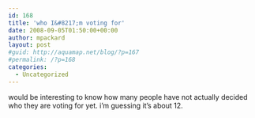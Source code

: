 ```yaml
---
id: 168
title: 'who I&#8217;m voting for'
date: 2008-09-05T01:50:00+00:00
author: mpackard
layout: post
#guid: http://aquamap.net/blog/?p=167
#permalink: /?p=168
categories:
  - Uncategorized
---
```

would be interesting to know how many people have not actually decided who they are voting for yet. i&#8217;m guessing it&#8217;s about 12.
